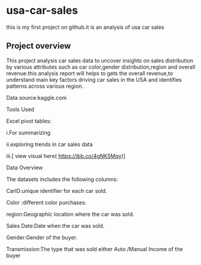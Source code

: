 # usa-car-sales
this is my first project on github.it is an analysis of usa car sales 
## Project overview

This project analysis car sales data to uncover insights on sales distribution by various attributes such as car color,gender distribution,region and overall revenue.this analysis report will helps to gets the overall revenue,to understand main key factors driving car sales in the USA and identifies patterns across various region.

 Data source:kaggle.com

Tools Used

Excel pivot tables:

  i.For summarizing
  
  ii.exploring trends in car sales data
  
  iii.[ view visual here( https://ibb.co/4gNK5Mqy)]

  Data Overview

  The datasets includes the following columns:

 CarID:unique identifier for each car sold.
  
 Color :different color purchases.

 region:Geographic location where the car was sold.

 Sales Date:Date when the car was sold.

 Gender:Gender of the buyer.

 Transmission:The type that was sold either Auto /Manual
Income of the buyer
 
 
